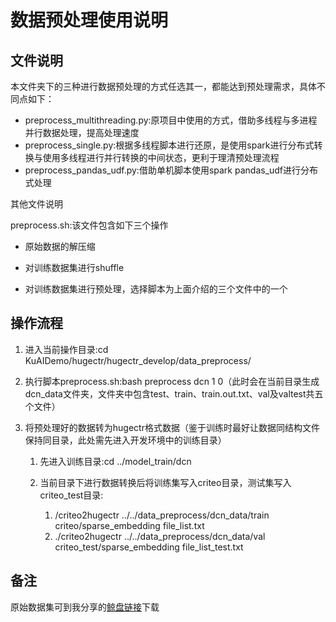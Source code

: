 # 数据预处理使用说明

## 文件说明

本文件夹下的三种进行数据预处理的方式任选其一，都能达到预处理需求，具体不同点如下：

* preprocess_multithreading.py:原项目中使用的方式，借助多线程与多进程并行数据处理，提高处理速度
* preprocess_single.py:根据多线程脚本进行还原，是使用spark进行分布式转换与使用多线程进行并行转换的中间状态，更利于理清预处理流程
* preprocess_pandas_udf.py:借助单机脚本使用spark pandas_udf进行分布式处理

其他文件说明

preprocess.sh:该文件包含如下三个操作

* 原始数据的解压缩

* 对训练数据集进行shuffle

* 对训练数据集进行预处理，选择脚本为上面介绍的三个文件中的一个

  

## 操作流程

1. 进入当前操作目录:cd KuAIDemo/hugectr/hugectr_develop/data_preprocess/

2. 执行脚本preprocess.sh:bash preprocess dcn 1 0（此时会在当前目录生成dcn_data文件夹，文件夹中包含test、train、train.out.txt、val及valtest共五个文件）

3. 将预处理好的数据转为hugectr格式数据（鉴于训练时最好让数据同结构文件保持同目录，此处需先进入开发环境中的训练目录）

   1. 先进入训练目录:cd ../model_train/dcn

   2. 当前目录下进行数据转换后将训练集写入criteo目录，测试集写入criteo_test目录:

      1. /criteo2hugectr ../../data_preprocess/dcn_data/train criteo/sparse_embedding file_list.txt  
      2. ./criteo2hugectr ../../data_preprocess/dcn_data/val criteo_test/sparse_embedding file_list_test.txt

## 备注

原始数据集可到我分享的[鲸盘链接](http://pan.jd.com/sharedInfo/3EFCA673B09A189EEEC946AFBC5707A7)下载



